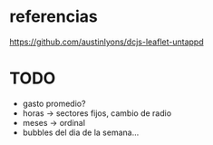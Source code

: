 # referencias
https://github.com/austinlyons/dcjs-leaflet-untappd


# TODO
- gasto promedio?
- horas -> sectores fijos, cambio de radio
- meses -> ordinal
- bubbles del dia de la semana...

